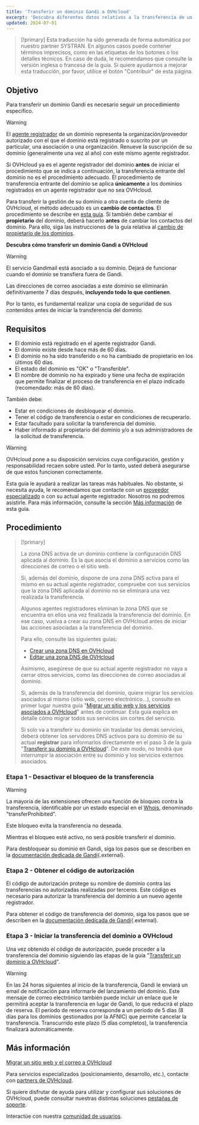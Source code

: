 ```yaml
---
title: 'Transferir un dominio Gandi a OVHcloud'
excerpt: 'Descubra diferentes datos relativos a la transferencia de un dominio Gandi a OVHcloud'
updated: 2024-07-01
---
```


> [!primary]
> Esta traducción ha sido generada de forma automática por nuestro partner SYSTRAN. En algunos casos puede contener términos imprecisos, como en las etiquetas de los botones o los detalles técnicos. En caso de duda, le recomendamos que consulte la versión inglesa o francesa de la guía. Si quiere ayudarnos a mejorar esta traducción, por favor, utilice el botón "Contribuir" de esta página.
> 

## Objetivo

Para transferir un dominio Gandi es necesario seguir un procedimiento específico.

> [!warning]
>
> El [agente registrador](/links/web/domains-what-is-registrar) de un dominio representa la organización/proveedor autorizado con el que el dominio está registrado o suscrito por un particular, una asociación o una organización. Renueve la suscripción de su dominio (generalmente una vez al año) con este mismo agente registrador.
>
> Si OVHcloud ya es el agente registrador del dominio **antes** de iniciar el procedimiento que se indica a continuación, la transferencia entrante del dominio no es el procedimiento adecuado. El procedimiento de transferencia entrante del dominio se aplica **únicamente** a los dominios registrados en un agente registrador que no sea OVHcloud.
>
> Para transferir la gestión de su dominio a otra cuenta de cliente de OVHcloud, el método adecuado es un **cambio de contactos**. El procedimiento se describe en [esta guía](/pages/account_and_service_management/account_information/managing_contacts).
> Si también debe cambiar el **propietario** del dominio, deberá hacerlo **antes** de cambiar los contactos del dominio. Para ello, siga las instrucciones de la guía relativa al [cambio de propietario de los dominios](/pages/web_cloud/domains/trade_domain).
>

**Descubra cómo transferir un dominio Gandi a OVHcloud**

> [!warning]
>
> El servicio Gandimail está asociado a su dominio. Dejará de funcionar cuando el dominio se transfiera fuera de Gandi. 
>
> Las direcciones de correo asociadas a este dominio se eliminarán definitivamente 7 días después, **incluyendo todo lo que contienen**.
>
> Por lo tanto, es fundamental realizar una copia de seguridad de sus contenidos antes de iniciar la transferencia del dominio.
>

## Requisitos

- El dominio está registrado en el agente registrador Gandi.
- El dominio existe desde hace más de 60 días.
- El dominio no ha sido transferido o no ha cambiado de propietario en los últimos 60 días.
- El estado del dominio es "OK" o "Transferible".
- El nombre de dominio no ha expirado y tiene una fecha de expiración que permite finalizar el proceso de transferencia en el plazo indicado (recomendado: más de 60 días).

También debe:

- Estar en condiciones de desbloquear el dominio.
- Tener el código de transferencia o estar en condiciones de recuperarlo.
- Estar facultado para solicitar la transferencia del dominio.
- Haber informado al propietario del dominio y/o a sus administradores de la solicitud de transferencia.

> [!warning]
>
> OVHcloud pone a su disposición servicios cuya configuración, gestión y responsabilidad recaen sobre usted. Por lo tanto, usted deberá asegurarse de que estos funcionen correctamente.
>
> Esta guía le ayudará a realizar las tareas más habituales. No obstante, si necesita ayuda, le recomendamos que contacte con un [proveedor especializado](/links/partner) o con su actual agente registrador. Nosotros no podremos asistirle. Para más información, consulte la sección [Más información](#go-further) de esta guía.
>

## Procedimiento

> [!primary]
>
> La zona DNS activa de un dominio contiene la configuración DNS aplicada al dominio. Es la que asocia el dominio a servicios como las direcciones de correo o el sitio web.
>
> Si, además del dominio, dispone de una zona DNS activa para el mismo en su actual agente registrador, compruebe con sus servicios que la zona DNS aplicada al dominio no se eliminará una vez realizada la transferencia.
>
> Algunos agentes registradores eliminan la zona DNS que se encuentra en ellos una vez finalizada la transferencia del dominio. En ese caso, vuelva a crear su zona DNS en OVHcloud antes de iniciar las acciones asociadas a la transferencia del dominio.
>
> Para ello, consulte las siguientes guías:
>
> - [Crear una zona DNS en OVHcloud](/pages/web_cloud/domains/dns_zone_create)
> - [Editar una zona DNS de OVHcloud](/pages/web_cloud/domains/dns_zone_edit)
>
> Asimismo, asegúrese de que su actual agente registrador no vaya a cerrar otros servicios, como las direcciones de correo asociadas al dominio.
>
> Si, además de la transferencia del dominio, quiere migrar los servicios asociados al mismo (sitio web, correo electrónico...), consulte en primer lugar nuestra guía "[Migrar un sitio web y los servicios asociados a OVHcloud](/pages/web_cloud/web_hosting/hosting_migrating_to_ovh)" antes de continuar.
> Esta guía explica en detalle cómo migrar todos sus servicios sin cortes del servicio.
>
> Si solo va a transferir su dominio sin trasladar los demás servicios, deberá obtener los servidores DNS activos para su dominio de su actual **registrar** para informarlos directamente en el paso 3 de la guía "[Transferir su dominio a OVHcloud](/pages/web_cloud/domains/transfer_incoming_generic_domain)".
> De este modo, no tendrá que interrumpir la asociación entre su dominio y los servicios externos asociados.
>

### Etapa 1 - Desactivar el bloqueo de la transferencia

> [!warning]
>
> La mayoría de las extensiones ofrecen una función de bloqueo contra la transferencia, identificable por un estado especial en el [Whois](/links/web/domains-whois), denominado "transferProhibited".
>
> Este bloqueo evita la transferencia no deseada.
>
> Mientras el bloqueo esté activo, no será posible transferir el dominio.
>

Para desbloquear su dominio en Gandi, siga los pasos que se describen en la [documentación dedicada de Gandi](https://docs.gandi.net/en/domain_names/transfer_out/transfer_lock.html){.external}.

### Etapa 2 - Obtener el código de autorización

El código de autorización protege su nombre de dominio contra las transferencias no autorizadas realizadas por terceros. Este código es necesario para autorizar la transferencia del dominio a un nuevo agente registrador.

Para obtener el código de transferencia del dominio, siga los pasos que se describen en la [documentación dedicada de Gandi](https://docs.gandi.net/en/domain_names/transfer_out/auth_info.html){.external}.

### Etapa 3 - Iniciar la transferencia del dominio a OVHcloud
  
Una vez obtenido el código de autorización, puede proceder a la transferencia del dominio siguiendo las etapas de la guía "[Transferir un dominio a OVHcloud](/pages/web_cloud/domains/transfer_incoming_generic_domain)".

> [!warning]
>
> En las 24 horas siguientes al inicio de la transferencia, Gandi le enviará un email de notificación para informarle del lanzamiento del dominio.
> Este mensaje de correo electrónico también puede incluir un enlace que le permitirá aceptar la transferencia en lugar de Gandi, lo que reducirá el plazo de reserva.
> El período de reserva corresponde a un período de 5 días (8 días para los dominios gestionados por la AFNIC) que permite cancelar la transferencia.
> Transcurrido este plazo (5 días completos), la transferencia finalizará automáticamente.
>

## Más información <a name="go-further"></a>

[Migrar un sitio web y el correo a OVHcloud](/pages/web_cloud/web_hosting/hosting_migrating_to_ovh)

Para servicios especializados (posicionamiento, desarrollo, etc.), contacte con [partners de OVHcloud](/links/partner).

Si quiere disfrutar de ayuda para utilizar y configurar sus soluciones de OVHcloud, puede consultar nuestras distintas soluciones [pestañas de soporte](/links/support).

Interactúe con nuestra [comunidad de usuarios](/links/community).